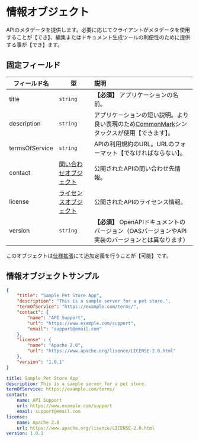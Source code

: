 # 情報オブジェクト

APIのメタデータを提供します。必要に応じてクライアントがメタデータを使用することが【でき】、編集またはドキュメント生成ツールの利便性のために提供する事が【でき】ます。

## 固定フィールド

| フィールド名 | 型 | 説明 |
|---|---|:--|
| title | ``string`` | __【必須】__ アプリケーションの名前。 |
| description | ``string`` | アプリケーションの短い説明。より良い表現のため[CommonMark](http://spec.commonmark.org/)シンタックスが使用【できます】。 |
| termsOfService | ``string`` | APIの利用規約のURL。URLのフォーマット【でなければならない】。 |
| contact | [問い合わせオブジェクト](ContactObject.html) | 公開されたAPIの問い合わせ先情報。 |
| license | [ライセンスオブジェクト](LicenseObject.html) | 公開されたAPIのライセンス情報。 |
| version | ``string`` | __【必須】__ OpenAPIドキュメントのバージョン（OASバージョンやAPI実装のバージョンとは異なります） |

このオブジェクトは[仕様拡張](../SpecificationExtensions.html)にて追加定義を行うことが【可能】です。

## 情報オブジェクトサンプル

``` json
{
    "title": "Sample Pet Store App",
    "description": "This is a sample server for a pet store.",
    "termOfService": "https://example.com/terms/",
    "contact": {
        "name": "API Support",
        "url": "https://www.example.com/support",
        "email": "support@email.com"
    },
    "license" : {
        "name": "Apache 2.0",
        "url": "https://www.apache.org/lisence/LICENSE-2.0.html"
    },
    "version": "1.0.1"
}
```

``` yaml
title: Sample Pet Store App
description: This is a sample server for a pet store.
termOfService: https://example.com/terms/
contact:
    name: API Support
    url: https://www.example.com/support
    email: support@email.com
license:
    name: Apache 2.0
    url: https://www.apache.org/lisence/LICENSE-2.0.html
version: 1.0.1
```
